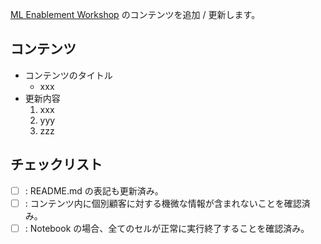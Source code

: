 [ML Enablement Workshop](https://github.com/aws-samples/aws-ml-enablement-workshop) のコンテンツを追加 / 更新します。

## コンテンツ

* コンテンツのタイトル
   * xxx
* 更新内容
   1. xxx
   2. yyy
   3. zzz

## チェックリスト

* [ ] : README.md の表記も更新済み。
* [ ] : コンテンツ内に個別顧客に対する機微な情報が含まれないことを確認済み。
* [ ] : Notebook の場合、全てのセルが正常に実行終了することを確認済み。
